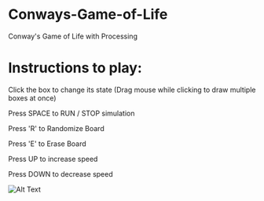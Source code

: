 # Conways-Game-of-Life
Conway's Game of Life with Processing

# Instructions to play:

  Click the box to change its state (Drag mouse while clicking to draw multiple boxes at once) 

  Press SPACE to RUN / STOP simulation

  Press 'R' to Randomize Board

  Press 'E' to Erase Board

  Press UP to increase speed

  Press DOWN to decrease speed

![Alt Text](https://im2.ezgif.com/tmp/ezgif-2-b92b1bcbc4d2.gif)

